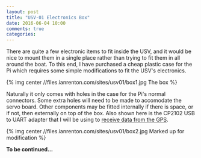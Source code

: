 ```yaml
---
layout: post
title: "USV-01 Electronics Box"
date: 2016-06-04 10:00
comments: true
categories: 
---
```


There are quite a few electronic items to fit inside the USV, and it would be nice to mount them in a single place rather than trying to fit them in all around the boat. To this end, I have purchased a cheap plastic case for the Pi which requires some simple modifications to fit the USV's electronics.

{% img center //files.ianrenton.com/sites/usv01/box1.jpg The box %}

Naturally it only comes with holes in the case for the Pi's normal connectors. Some extra holes will need to be made to accomodate the servo board. Other components may be fitted internally if there is space, or if not, then externally on top of the box. Also shown here is the CP2102 USB to UART adapter that I will be using to [receive data from the GPS](../usv-01-gps-test).

{% img center //files.ianrenton.com/sites/usv01/box2.jpg Marked up for modification %}

**To be continued...**
